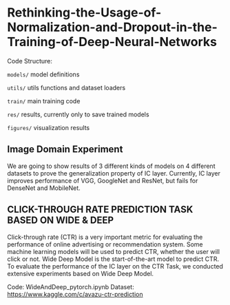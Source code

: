 # Rethinking-the-Usage-of-Normalization-and-Dropout-in-the-Training-of-Deep-Neural-Networks

Code Structure:

`models/` model definitions

`utils/` utils functions and dataset loaders

`train/` main training code

`res/` results, currently only to save trained models

`figures/` visualization results

## Image Domain Experiment

We are going to show results of 3 different kinds of models on 4 different datasets to prove the generalization property of IC layer. Currently, IC layer improves performance of VGG, GoogleNet and ResNet, but fails for DenseNet and MobileNet.


## CLICK-THROUGH RATE PREDICTION TASK BASED ON WIDE & DEEP
Click-through rate (CTR) is a very important metric for evaluating the performance of online advertising or recommendation system. Some machine learning models will be used to predict CTR, whether the user will click or not. Wide Deep Model is the start-of-the-art model to predict CTR. To evaluate the performance of the IC layer on the CTR Task, we conducted extensive experiments based on Wide Deep Model.

Code: WideAndDeep_pytorch.ipynb
Dataset: https://www.kaggle.com/c/avazu-ctr-prediction